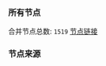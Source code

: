 ### 所有节点
合并节点总数: `1519`
[节点链接](https://raw.githubusercontent.com/rzhy1/11/master/sub/sub_merge_base64.txt)

### 节点来源
